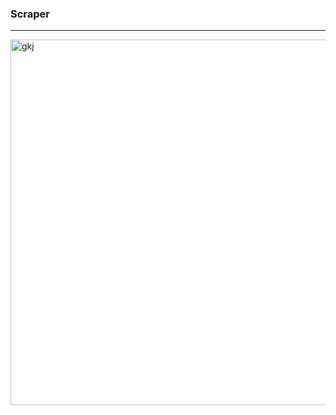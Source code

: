 ### Scraper
---

<img width="1244" height="585" alt="gkj" src="https://github.com/user-attachments/assets/c9930002-2a0a-4db0-a6cc-74f56969e7e1" />


